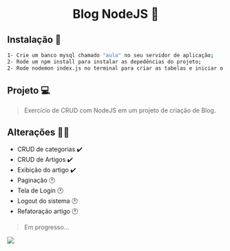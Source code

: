 <h1 align="center">Blog NodeJS 📢 </h1>

## Instalação 🔑

```sh
1- Crie um banco mysql chamado "aula" no seu servidor de aplicação;
2- Rode um npm install para instalar as depedências do projeto;
2- Rode nodemon index.js no terminal para criar as tabelas e iniciar o servidor.
```
## Projeto 💻
> Exercício de CRUD com NodeJS em um projeto de criação de Blog.

## Alterações 🧑‍💼
- CRUD de categorias ✔️
- CRUD de Artigos ✔️
- Exibição do artigo ✔️
- Paginação 🕐
- Tela de Login 🕐
- Logout do sistema 🕐
- Refatoração artigo 🕐
> Em progresso...

<img src="public/images/description.gif">